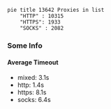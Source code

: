
```mermaid
pie title 13642 Proxies in list
    "HTTP" : 10315
    "HTTPS": 1933
    "SOCKS" : 2082
```

### Some Info
#### Average Timeout

- mixed: 3.1s
- http: 1.4s
- https: 8.1s
- socks: 6.4s